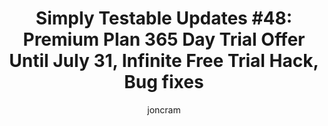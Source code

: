 ---
layout: default
title: "Simply Testable Updates #48: Premium Plan 365 Day Trial Offer Until July 31, Infinite Free Trial Hack, Bug fixes"
short_title: "Simply Testable Updates #48: Premium Plan 365 Day Trial Offer Until July 31"
author: joncram
newsletter:
    issue_number: 48th
    url: https://us5.campaign-archive2.com/?u=ac75e33d993d2b502e333ddd0&amp;id=e7c06db4a8
    closing_sentence: Expect the next newsletter a week from now on July 24.
    highlights:
        - <a href="/premium-plans-launched-and-why-they-exist/">Premium plans launched</a> (with <a href="/365-day-free-trial/">365 day trial offer</a> until July 31)
        - <a href="/get-an-unlimited-free-trial/">Infinite free trial</a> hack revealed
        - <a href="/hello-postmark-more-reliable-mail-delivery/">Postmark integration</a> for more reliable mail delivery
        - CSS validation and JSLint analysis bug fixes
---